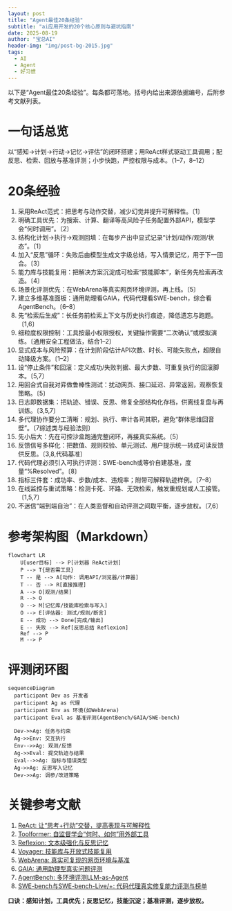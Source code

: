 ```yaml
---
layout: post
title: "Agent最佳20条经验"
subtitle: "ai应用开发的20个核心原则与避坑指南"
date: 2025-08-19
author: "宝总AI"
header-img: "img/post-bg-2015.jpg"
tags:
  - AI
  - Agent
  - 好习惯
---
```


以下是“Agent最佳20条经验”。每条都可落地。括号内给出来源依据编号，后附参考文献列表。





# **一句话总览**





以“感知→计划→行动→记忆→评估”的闭环搭建；用ReAct样式驱动工具调用；配反思、检索、回放与基准评测；小步快跑，严控权限与成本。（1–7，8–12）





# **20条经验**





1. 采用ReAct范式：把思考与动作交替，减少幻觉并提升可解释性。〔1〕
2. 明确工具优先：为搜索、计算、翻译等高风险子任务配置外部API，模型学会“何时调用”。〔2〕
3. 结构化计划→执行→观测回填：在每步产出中显式记录“计划/动作/观测/状态”。〔1〕
4. 加入“反思”循环：失败后由模型生成文字级总结，写入情景记忆，用于下一回合。〔3〕
5. 能力库与技能复用：把解决方案沉淀成可检索“技能脚本”，新任务先检索再改造。〔4〕
6. 场景化评测优先：在WebArena等真实网页环境评测，再上线。〔5〕
7. 建立多维基准面板：通用助理看GAIA，代码代理看SWE-bench，综合看AgentBench。〔6–8〕
8. 先“检索后生成”：长任务前检索上下文与历史执行痕迹，降低遗忘与跑题。〔1,6〕
9. 细粒度权限控制：工具按最小权限授权，关键操作需要“二次确认”或模拟演练。〔通用安全工程做法，结合1–2〕
10. 显式成本与风险预算：在计划阶段估计API次数、时长、可能失败点，超限自动降级方案。〔1–2〕
11. 设“停止条件”和回滚：定义成功/失败判据、最大步数、可重复执行的回滚脚本。〔5,7〕
12. 用回合式自我对弈做鲁棒性测试：扰动网页、接口延迟、异常返回，观察恢复策略。〔5〕
13. 日志即数据集：把轨迹、错误、反思、修复全部结构化存档，供离线复盘与再训练。〔3,5,7〕
14. 多代理协作要分工清晰：规划、执行、审计各司其职，避免“群体思维回音壁”。〔7综述类与经验法则〕
15. 先小后大：先在可控沙盒跑通完整闭环，再接真实系统。〔5〕
16. 反馈信号多样化：把数值、规则校验、单元测试、用户提示统一转成可读反馈供反思。〔3,8,代码基准〕
17. 代码代理必须引入可执行评测：SWE-bench或等价自建基准，度量“%Resolved”。〔8〕
18. 指标三件套：成功率、步数/成本、违规率；附带可解释轨迹样例。〔7–8〕
19. 在线监控与重试策略：检测卡死、环路、无效检索，触发重规划或人工接管。〔1,5,7〕
20. 不迷信“端到端自治”：在人类监督和自动评测之间取平衡，逐步放权。〔7,6〕







# **参考架构图（Markdown）**



```mermaid
flowchart LR
    U[user目标] --> P[计划器 ReAct计划]
    P --> T{是否需工具}
    T -- 是 --> A[动作: 调用API/浏览器/计算器]
    T -- 否 --> R[直接推理]
    A --> O[观测/结果]
    R --> O
    O --> M[记忆库/技能库检索与写入]
    O --> E[评估器: 测试/规则/断言]
    E -- 成功 --> Done[完成/输出]
    E -- 失败 --> Ref[反思总结 Reflexion]
    Ref --> P
    M --> P
```



# **评测闭环图**



```mermaid
sequenceDiagram
  participant Dev as 开发者
  participant Ag as 代理
  participant Env as 环境(如WebArena)
  participant Eval as 基准评测(AgentBench/GAIA/SWE-bench)

  Dev->>Ag: 任务与约束
  Ag->>Env: 交互执行
  Env-->>Ag: 观测/反馈
  Ag->>Eval: 提交轨迹与结果
  Eval-->>Ag: 指标与错误类型
  Ag->>Ag: 反思写入记忆
  Dev->>Ag: 调参/改进策略
```



# **关键参考文献**


1. [ReAct: 让“思考+行动”交替，提高表现与可解释性](https://arxiv.org/abs/2210.03629)
2. [Toolformer: 自监督学会“何时、如何”用外部工具](https://arxiv.org/abs/2302.04761)
3. [Reflexion: 文本级强化与反思记忆](https://arxiv.org/abs/2305.16291)
4. [Voyager: 技能库与开放式技能复用](https://arxiv.org/abs/2304.07293)
5. [WebArena: 真实可复现的网页环境与基准](https://arxiv.org/abs/2305.17632)
6. [GAIA: 通用助理型真实问题评测](https://arxiv.org/abs/2306.00080)
7. [AgentBench: 多环境评测LLM-as-Agent](https://arxiv.org/abs/2306.05490)
8. [SWE-bench与SWE-bench-Live/+: 代码代理真实修复能力评测与榜单](https://arxiv.org/abs/2304.12223)


**口诀：感知计划，工具优先；反思记忆，技能沉淀；基准评测，逐步放权。**
